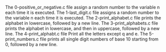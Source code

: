 The 0-positive_or_negative.c file assign a random number to the variable n each time it is executed.
The 1-last_digit.c file assigns a random number to the variable n each time it is executed.
The 2-print_alphabet.c file prints the alphabet in lowercase, followed by a new line.
The 3-print_alphabets.c file prints the alphabet in lowercase, and then in uppercase, followed by a new line.
The 4-print_alphabt.c file Print all the letters except q and e.
The 5-print_numbers.c file prints all single digit numbers of base 10 starting from 0, followed by a new line.
